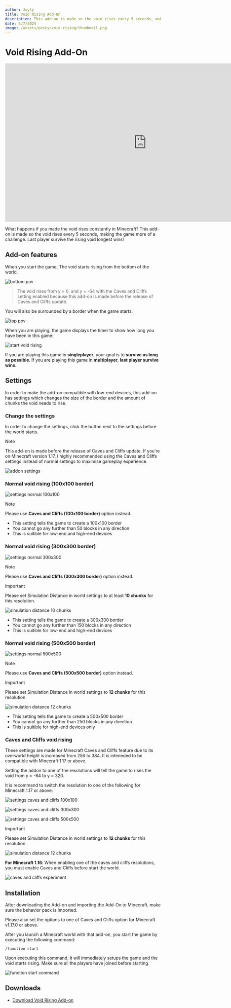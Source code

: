 ```yaml
---
author: Jayly
title: Void Rising Add-On
description: This add-on is made so the void rises every 5 seconds, making the game more of a challenge. Last player survive the rising void longest wins!
date: 6/7/2024
image: /assets/posts/void-rising/thumbnail.png
---
```


# Void Rising Add-On

<iframe width="914" height="514" src="https://www.youtube.com/embed/BOLNYZUB5xk" title="Minecraft But The Void Rises (Montage)" frameborder="0" allow="accelerometer; autoplay; clipboard-write; encrypted-media; gyroscope; picture-in-picture; web-share" referrerpolicy="strict-origin-when-cross-origin" allowfullscreen></iframe>

What happens if you made the void rises constantly in Minecraft? This add-on is made so the void rises every 5 seconds, making the game more of a challenge. Last player survive the rising void longest wins!

## Add-on features

When you start the game, The void starts rising from the bottom of the world.

![bottom pov](/assets/posts/void-rising/bottom-pov.png)

> The void rises from y = 0, and y = -64 with the Caves and Cliffs setting enabled because this add-on is made before the release of Caves and Cliffs update.

You will also be surrounded by a border when the game starts.

![top pov](/assets/posts/void-rising/top-pov.png)

When you are playing, the game displays the timer to show how long you have been in this game:

![start void rising](/assets/posts/void-rising/start-void-rising.png)

If you are playing this game in **singleplayer**, your goal is to **survive as long as possible**.
If you are playing this game in **multiplayer**, **last player survive wins**.

## Settings

In order to make the add-on compatible with low-end devices, this add-on has settings which changes the size of the border and the amount of chunks the void needs to rise.

### Change the settings

In order to change the settings, click the button next to the settings before the world starts.

> [!NOTE]
> This add-on is made before the release of Caves and Cliffs update. If you're on Minecraft version 1.17, I highly recommended using the Caves and Cliffs settings instead of normal settings to maximise gameplay experience.

![addon settings](/assets/posts/void-rising/addon-settings.png)

### Normal void rising (100x100 border)

![settings normal 100x100](/assets/posts/void-rising/settings-normal-100x100.png)

> [!NOTE]
> Please use **Caves and Cliffs (100x100 border)** option instead.

- This setting tells the game to create a 100x100 border
- You cannot go any further than 50 blocks in any direction
- This is suitible for low-end and high-end devices

### Normal void rising (300x300 border)

![settings normal 300x300](/assets/posts/void-rising/settings-normal-300x300.png)

> [!NOTE]
> Please use **Caves and Cliffs (300x300 border)** option instead.

> [!IMPORTANT]
> Please set Simulation Distance in world settings to at least **10 chunks** for this resolution.
>
> ![simulation distance 10 chunks](/assets/posts/void-rising/simulation-distance-10.png)

- This setting tells the game to create a 300x300 border
- You cannot go any further than 150 blocks in any direction
- This is suitible for low-end and high-end devices

### Normal void rising (500x500 border)

![settings normal 500x500](/assets/posts/void-rising/settings-normal-500x500.png)

> [!NOTE]
> Please use **Caves and Cliffs (500x500 border)** option instead.

> [!IMPORTANT]
> Please set Simulation Distance in world settings to **12 chunks** for this resolution.
>
> ![simulation distance 12 chunks](/assets/posts/void-rising/simulation-distance-12.png)

- This setting tells the game to create a 500x500 border
- You cannot go any further than 250 blocks in any direction
- This is suitible for high-end devices only

### Caves and Cliffs void rising

These settings are made for Minecraft Caves and Cliffs feature due to its overworld height is increased from 256 to 384. It is inteneded to be compatible with Minecraft 1.17 or above.

Setting the addon to one of the resolutions will tell the game to rises the void from y = -64 to y = 320.

It is recommend to switch the resolution to one of the following for Minecraft 1.17 or above:

![settings caves and cliffs 100x100](/assets/posts/void-rising/settings-cnc-100x100.png)

![settings caves and cliffs 300x300](/assets/posts/void-rising/settings-cnc-300x300.png)

![settings caves and cliffs 500x500](/assets/posts/void-rising/settings-cnc-500x500.png)

> [!IMPORTANT]
> Please set Simulation Distance in world settings to **12 chunks** for this resolution.
>
> ![simulation distance 12 chunks](/assets/posts/void-rising/simulation-distance-12.png)

**For Minecraft 1.16**: When enabling one of the caves and cliffs resolutions, you must enable Caves and Cliffs before start the world.

![caves and cliffs experiment](/assets/posts/void-rising/cnc-experiment.png)

## Installation

After downloading the Add-on and importing the Add-On to Minecraft, make sure the behavior pack is imported.

Please also set the options to one of Caves and Cliffs option for Minecraft v1.17.0 or above.

After you launch a Minecraft world with that add-on, you start the game by executing the following command:

```
/function start
```

Upon executing this command, it will immediately setups the game and the void starts rising. Make sure all the players have joined before starting.

![function start command](/assets/posts/void-rising/function-start.png)

## Downloads

- [Download Void Rising Add-on](https://github.com/jayly-bot/addons/releases/download/voidrising/VoidRising.mcpack)
